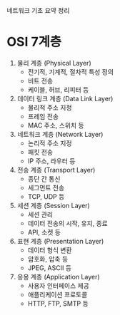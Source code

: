 네트워크 기초 요약 정리


# OSI 7계층

1. 물리 계층 (Physical Layer)
   - 전기적, 기계적, 절차적 특성 정의
   - 비트 전송
   - 케이블, 허브, 리피터 등
2. 데이터 링크 계층 (Data Link Layer)
   - 물리적 주소 지정
   - 프레임 전송
   - MAC 주소, 스위치 등
3. 네트워크 계층 (Network Layer)
   - 논리적 주소 지정
   - 패킷 전송
   - IP 주소, 라우터 등
4. 전송 계층 (Transport Layer)
   - 종단 간 통신
   - 세그먼트 전송
   - TCP, UDP 등
5. 세션 계층 (Session Layer)
   - 세션 관리
   - 데이터 전송의 시작, 유지, 종료
   - API, 소켓 등
6. 표현 계층 (Presentation Layer)
   - 데이터 형식 변환
   - 암호화, 압축 등
   - JPEG, ASCII 등
7. 응용 계층 (Application Layer)
   - 사용자 인터페이스 제공
   - 애플리케이션 프로토콜
   - HTTP, FTP, SMTP 등
